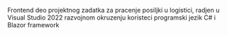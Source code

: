 Frontend deo projektnog zadatka za pracenje posiljki u logistici, radjen u Visual Studio 2022 razvojnom okruzenju koristeci programski jezik C# i Blazor framework
